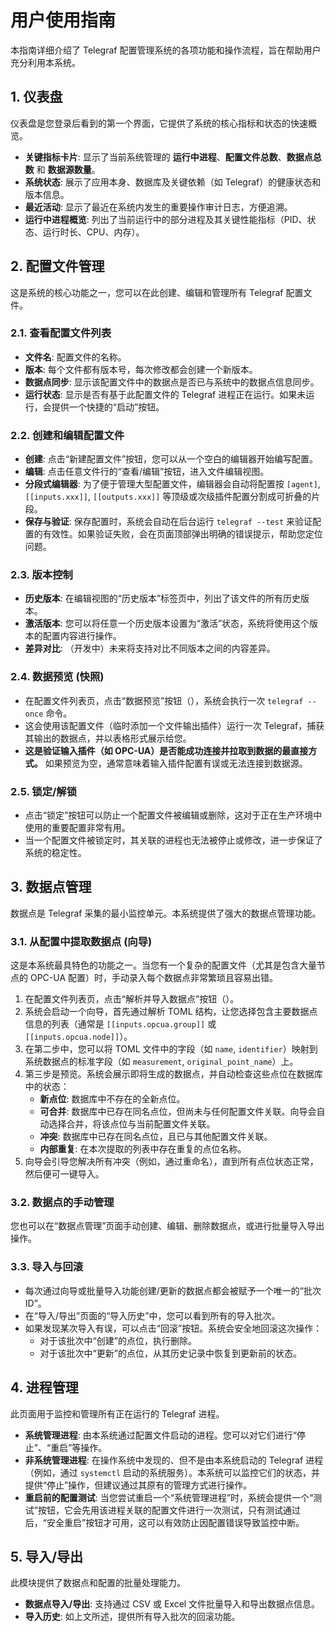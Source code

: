 # 用户使用指南

本指南详细介绍了 Telegraf 配置管理系统的各项功能和操作流程，旨在帮助用户充分利用本系统。

## 1. 仪表盘

仪表盘是您登录后看到的第一个界面，它提供了系统的核心指标和状态的快速概览。

- **关键指标卡片**: 显示了当前系统管理的 **运行中进程**、**配置文件总数**、**数据点总数** 和 **数据源数量**。
- **系统状态**: 展示了应用本身、数据库及关键依赖（如 Telegraf）的健康状态和版本信息。
- **最近活动**: 显示了最近在系统内发生的重要操作审计日志，方便追溯。
- **运行中进程概览**: 列出了当前运行中的部分进程及其关键性能指标（PID、状态、运行时长、CPU、内存）。

## 2. 配置文件管理

这是系统的核心功能之一，您可以在此创建、编辑和管理所有 Telegraf 配置文件。

### 2.1. 查看配置文件列表

- **文件名**: 配置文件的名称。
- **版本**: 每个文件都有版本号，每次修改都会创建一个新版本。
- **数据点同步**: 显示该配置文件中的数据点是否已与系统中的数据点信息同步。
- **运行状态**: 显示是否有基于此配置文件的 Telegraf 进程正在运行。如果未运行，会提供一个快捷的“启动”按钮。

### 2.2. 创建和编辑配置文件

- **创建**: 点击“新建配置文件”按钮，您可以从一个空白的编辑器开始编写配置。
- **编辑**: 点击任意文件行的“查看/编辑”按钮，进入文件编辑视图。
- **分段式编辑器**: 为了便于管理大型配置文件，编辑器会自动将配置按 `[agent]`, `[[inputs.xxx]]`, `[[outputs.xxx]]` 等顶级或次级插件配置分割成可折叠的片段。
- **保存与验证**: 保存配置时，系统会自动在后台运行 `telegraf --test` 来验证配置的有效性。如果验证失败，会在页面顶部弹出明确的错误提示，帮助您定位问题。

### 2.3. 版本控制

- **历史版本**: 在编辑视图的“历史版本”标签页中，列出了该文件的所有历史版本。
- **激活版本**: 您可以将任意一个历史版本设置为“激活”状态，系统将使用这个版本的配置内容进行操作。
- **差异对比**: （开发中）未来将支持对比不同版本之间的内容差异。

### 2.4. 数据预览 (快照)

- 在配置文件列表页，点击“数据预览”按钮（<i class="bi bi-camera"></i>），系统会执行一次 `telegraf --once` 命令。
- 这会使用该配置文件（临时添加一个文件输出插件）运行一次 Telegraf，捕获其输出的数据点，并以表格形式展示给您。
- **这是验证输入插件（如 OPC-UA）是否能成功连接并拉取到数据的最直接方式。** 如果预览为空，通常意味着输入插件配置有误或无法连接到数据源。

### 2.5. 锁定/解锁

- 点击“锁定”按钮可以防止一个配置文件被编辑或删除，这对于正在生产环境中使用的重要配置非常有用。
- 当一个配置文件被锁定时，其关联的进程也无法被停止或修改，进一步保证了系统的稳定性。

## 3. 数据点管理

数据点是 Telegraf 采集的最小监控单元。本系统提供了强大的数据点管理功能。

### 3.1. 从配置中提取数据点 (向导)

这是本系统最具特色的功能之一。当您有一个复杂的配置文件（尤其是包含大量节点的 OPC-UA 配置）时，手动录入每个数据点非常繁琐且容易出错。

1.  在配置文件列表页，点击“解析并导入数据点”按钮（<i class="bi bi-magic"></i>）。
2.  系统会启动一个向导，首先通过解析 TOML 结构，让您选择包含主要数据点信息的列表（通常是 `[[inputs.opcua.group]]` 或 `[[inputs.opcua.node]]`）。
3.  在第二步中，您可以将 TOML 文件中的字段（如 `name`, `identifier`）映射到系统数据点的标准字段（如 `measurement`, `original_point_name`）上。
4.  第三步是预览。系统会展示即将生成的数据点，并自动检查这些点位在数据库中的状态：
    - **新点位**: 数据库中不存在的全新点位。
    - **可合并**: 数据库中已存在同名点位，但尚未与任何配置文件关联。向导会自动选择合并，将该点位与当前配置文件关联。
    - **冲突**: 数据库中已存在同名点位，且已与其他配置文件关联。
    - **内部重复**: 在本次提取的列表中存在重复的点位名称。
5.  向导会引导您解决所有冲突（例如，通过重命名），直到所有点位状态正常，然后便可一键导入。

### 3.2. 数据点的手动管理

您也可以在“数据点管理”页面手动创建、编辑、删除数据点，或进行批量导入导出操作。

### 3.3. 导入与回滚

- 每次通过向导或批量导入功能创建/更新的数据点都会被赋予一个唯一的“批次ID”。
- 在“导入/导出”页面的“导入历史”中，您可以看到所有的导入批次。
- 如果发现某次导入有误，可以点击“回滚”按钮。系统会安全地回滚这次操作：
    - 对于该批次中“创建”的点位，执行删除。
    - 对于该批次中“更新”的点位，从其历史记录中恢复到更新前的状态。

## 4. 进程管理

此页面用于监控和管理所有正在运行的 Telegraf 进程。

- **系统管理进程**: 由本系统通过配置文件启动的进程。您可以对它们进行“停止”、“重启”等操作。
- **非系统管理进程**: 在操作系统中发现的、但不是由本系统启动的 Telegraf 进程（例如，通过 `systemctl` 启动的系统服务）。本系统可以监控它们的状态，并提供“停止”操作，但建议通过其原有的管理方式进行操作。
- **重启前的配置测试**: 当您尝试重启一个“系统管理进程”时，系统会提供一个“测试”按钮，它会先用该进程关联的配置文件进行一次测试，只有测试通过后，“安全重启”按钮才可用，这可以有效防止因配置错误导致监控中断。

## 5. 导入/导出

此模块提供了数据点和配置的批量处理能力。

- **数据点导入/导出**: 支持通过 CSV 或 Excel 文件批量导入和导出数据点信息。
- **导入历史**: 如上文所述，提供所有导入批次的回滚功能。
